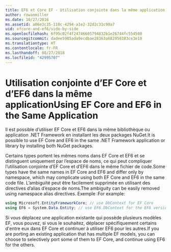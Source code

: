 ```yaml
---
title: EF6 et Core EF - Utilisation conjointe dans la même application
author: rowanmiller
ms.date: 10/27/2016
ms.assetid: a06e3c35-110c-4294-a1e2-32d2c31c90a7
uid: efcore-and-ef6/side-by-side
ms.openlocfilehash: 6f95c02f4f24746605794832b1e26744fc554580
ms.sourcegitcommit: dadee5905ada9ecdbae28363a682950383ce3e10
ms.translationtype: HT
ms.contentlocale: fr-FR
ms.lasthandoff: 08/27/2018
ms.locfileid: "42995707"
---
```

# <a name="using-ef-core-and-ef6-in-the-same-application"></a><span data-ttu-id="86e04-102">Utilisation conjointe d’EF Core et d’EF6 dans la même application</span><span class="sxs-lookup"><span data-stu-id="86e04-102">Using EF Core and EF6 in the Same Application</span></span>

<span data-ttu-id="86e04-103">Il est possible d’utiliser EF Core et EF6 dans la même bibliothèque ou application .NET Framework en installant les deux packages NuGet.</span><span class="sxs-lookup"><span data-stu-id="86e04-103">It is possible to use EF Core and EF6 in the same .NET Framework application or library by installing both NuGet packages.</span></span>

<span data-ttu-id="86e04-104">Certains types portent les mêmes noms dans EF Core et EF6 et se distinguent uniquement par l’espace de noms, ce qui peut compliquer l’utilisation conjointe d’EF Core et d’EF6 dans le même fichier de code.</span><span class="sxs-lookup"><span data-stu-id="86e04-104">Some types have the same names in EF Core and EF6 and differ only by namespace, which may complicate using both EF Core and EF6 in the same code file.</span></span> <span data-ttu-id="86e04-105">L’ambiguïté peut être facilement supprimée en utilisant des directives d’alias d’espace de noms.</span><span class="sxs-lookup"><span data-stu-id="86e04-105">The ambiguity can be easily removed using namespace alias directives.</span></span> <span data-ttu-id="86e04-106">Exemple :</span><span class="sxs-lookup"><span data-stu-id="86e04-106">For example:</span></span>

``` csharp
using Microsoft.EntityFrameworkCore; // use DbContext for EF Core
using EF6 = System.Data.Entity; // use EF6.DbContext for the EF6 version
```

<span data-ttu-id="86e04-107">Si vous déplacez une application existante qui possède plusieurs modèles EF, vous pouvez, si vous le souhaitez, déplacer spécifiquement certains d'entre eux dans EF Core et continuer à utiliser EF6 pour les autres.</span><span class="sxs-lookup"><span data-stu-id="86e04-107">If you are porting an existing application that has multiple EF models, you can choose to selectively port some of them to EF Core, and continue using EF6 for the others.</span></span>
